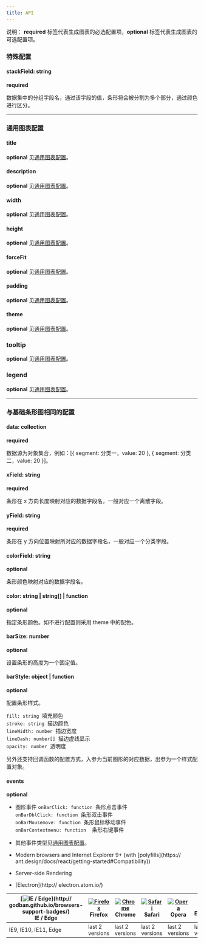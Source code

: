 ```yaml
---
title: API
---
```


说明： **required** 标签代表生成图表的必选配置项，**optional** 标签代表生成图表的可选配置项。

### 特殊配置

#### stackField: string

**required**

数据集中的分组字段名，通过该字段的值，条形将会被分割为多个部分，通过颜色进行区分。

---

### 通用图表配置

#### title

**optional** 见[通用图表配置](../../../../zh/docs/manual/general-config#title)。

#### description

**optional** 见[通用图表配置](../../../../zh/docs/manual/general-config#description)。

#### width

**optional** 见[通用图表配置](../../../../zh/docs/manual/general-config#width)。

#### height

**optional** 见[通用图表配置](../../../../zh/docs/manual/general-config#height)。

#### forceFit

**optional** 见[通用图表配置](../../../../zh/docs/manual/general-config#forceFit)。

#### padding

**optional** 见[通用图表配置](../../../../zh/docs/manual/general-config#padding)。

#### theme

**optional** 见[通用图表配置](../../../../zh/docs/manual/general-config#theme)。

### tooltip

**optional** 见[通用图表配置](../../../../zh/docs/manual/general-config#tooltip)。

### legend

**optional** 见[通用图表配置](../../../../zh/docs/manual/general-config#legend)。

---

### 与基础条形图相同的配置

#### data: collection

**required**

数据源为对象集合，例如：[{ segment: 分类一，value: 20 }, { segment: 分类二，value: 20 }]。

#### xField: string

**required**

条形在 x 方向长度映射对应的数据字段名，一般对应一个离散字段。

#### yField: string

**required**

条形在 y 方向位置映射所对应的数据字段名，一般对应一个分类字段。

#### colorField: string

**optional**

条形颜色映射对应的数据字段名。

#### color: string | string[] | function

**optional**

指定条形颜色。如不进行配置则采用 theme 中的配色。

#### barSize: number

**optional**

设置条形的高度为一个固定值。

#### barStyle: object | function

**optional**

配置条形样式。

`fill: string`  填充颜色<br />
`stroke: string`  描边颜色<br />
`lineWidth: number`  描边宽度<br />
`lineDash: number[]`  描边虚线显示<br />
`opacity: number`  透明度<br />

另外还支持回调函数的配置方式，入参为当前图形的对应数据，出参为一个样式配置对象。

#### events

**optional**

- 图形事件
  `onBarClick: function`  条形点击事件<br />
  `onBarDblClick: function`  条形双击事件<br />
  `onBarMousemove: function`  条形鼠标移动事件<br />
  `onBarContextmenu: function`    条形右键事件

- 其他事件类型见[通用图表配置](../../../../zh/docs/manual/general-config#events)。


- Modern browsers and Internet Explorer 9+ (with [polyfills](https:// ant.design/docs/react/getting-started#Compatibility))
- Server-side Rendering
- [Electron](http:// electron.atom.io/)

| [<img src="https://raw.githubusercontent.com/alrra/browser-logos/master/src/edge/edge_48x48.png" alt="IE / Edge" width="24px" height="24px" />](http:// godban.github.io/browsers-support-badges/)</br>IE / Edge | [<img src="https://raw.githubusercontent.com/alrra/browser-logos/master/src/firefox/firefox_48x48.png" alt="Firefox" width="24px" height="24px" />](http://godban.github.io/browsers-support-badges/)</br>Firefox | [<img src="https://raw.githubusercontent.com/alrra/browser-logos/master/src/chrome/chrome_48x48.png" alt="Chrome" width="24px" height="24px" />](http://godban.github.io/browsers-support-badges/)</br>Chrome | [<img src="https://raw.githubusercontent.com/alrra/browser-logos/master/src/safari/safari_48x48.png" alt="Safari" width="24px" height="24px" />](http://godban.github.io/browsers-support-badges/)</br>Safari | [<img src="https://raw.githubusercontent.com/alrra/browser-logos/master/src/opera/opera_48x48.png" alt="Opera" width="24px" height="24px" />](http://godban.github.io/browsers-support-badges/)</br>Opera | [<img src="https://raw.githubusercontent.com/alrra/browser-logos/master/src/electron/electron_48x48.png" alt="Electron" width="24px" height="24px" />](http://godban.github.io/browsers-support-badges/)</br>Electron |
| ---------------------------------------------------------------------------------------------------------------------------------------------------------------------------------------------------------------- | ----------------------------------------------------------------------------------------------------------------------------------------------------------------------------------------------------------------- | ------------------------------------------------------------------------------------------------------------------------------------------------------------------------------------------------------------- | ------------------------------------------------------------------------------------------------------------------------------------------------------------------------------------------------------------- | --------------------------------------------------------------------------------------------------------------------------------------------------------------------------------------------------------- | --------------------------------------------------------------------------------------------------------------------------------------------------------------------------------------------------------------------- |
| IE9, IE10, IE11, Edge                                                                                                                                                                                            | last 2 versions                                                                                                                                                                                                   | last 2 versions                                                                                                                                                                                               | last 2 versions                                                                                                                                                                                               | last 2 versions                                                                                                                                                                                           | last 2 versions                                                                                                                                                                                                       |
